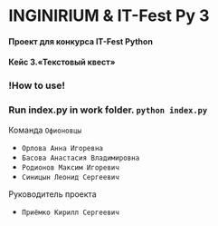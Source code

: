 # INGINIRIUM & IT-Fest Py 3
#### Проект для конкурса IT-Fest Python
#### Кейс 3.«Текстовый квест»

### !How to use!
### Run index.py in work folder. `python index.py`

Команда `Офионовцы`
- `Орлова Анна Игоревна`
- `Басова Анастасия Владимировна`
- `Родионов Максим Игоревич`
- `Синицын Леонид Сергеевич`

Руководитель проекта
- `Приёмко Кирилл Сергеевич`
